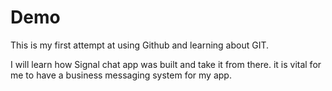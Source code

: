 # Demo

This is my first attempt at using Github and learning about GIT.

I will learn how Signal chat app was built and take it from there. it is vital for me to have a business messaging system for  my app.
